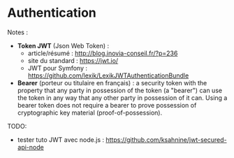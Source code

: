 Authentication
==============

Notes :
* __Token JWT__ (Json Web Token) :
  * article/résumé : http://blog.inovia-conseil.fr/?p=236
  * site du standard : https://jwt.io/
  * JWT pour Symfony : https://github.com/lexik/LexikJWTAuthenticationBundle
* __Bearer__ (porteur ou titulaire en français) : a security token with the property that any party in possession of the token (a "bearer") can use the token in any way that any other party in possession of it can. Using a bearer token does not require a bearer to prove possession of cryptographic key material (proof-of-possession).

TODO: 
* tester tuto JWT avec node.js : https://github.com/ksahnine/jwt-secured-api-node

